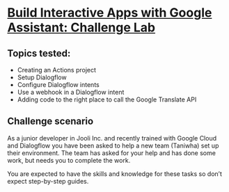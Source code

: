 # [Build Interactive Apps with Google Assistant: Challenge Lab](https://www.qwiklabs.com/focuses/11881?parent=catalog)

## Topics tested:

* Creating an Actions project
* Setup Dialogflow
* Configure Dialogflow intents
* Use a webhook in a Dialogflow intent
* Adding code to the right place to call the Google Translate API

## Challenge scenario

As a junior developer in Jooli Inc. and recently trained with Google Cloud and Dialogflow you have been asked to help a new team (Taniwha) set up their environment. The team has asked for your help and has done some work, but needs you to complete the work.

You are expected to have the skills and knowledge for these tasks so don’t expect step-by-step guides.